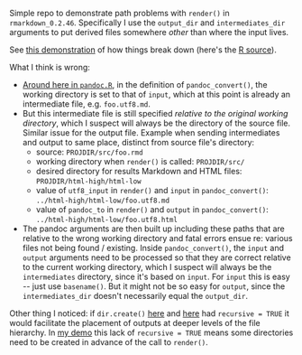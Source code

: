 Simple repo to demonstrate path problems with `render()` in `rmarkdown_0.2.46`. Specifically I use the `output_dir` and `intermediates_dir` arguments to put derived files somewhere *other* than where the input lives.

See [this demonstration](src/demonstration.utf8.md) of how things break down (here's the [R source](src/demonstration.r)).

What I think is wrong:

  * [Around here in `pandoc.R`](https://github.com/rstudio/rmarkdown/blob/master/R/pandoc.R#L55-58), in the definition of `pandoc_convert()`, the working directory is set to that of `input`, which at this point is already an intermediate file, e.g. `foo.utf8.md`.
  * But this intermediate file is still specified *relative to the original working directory*, which I suspect will always be the directory of the source file. Similar issue for the output file. Example when sending intermediates and output to same place, distinct from source file's directory:
    - source: `PROJDIR/src/foo.rmd`
    - working directory when `render()` is called: `PROJDIR/src/`
    - desired directory for results Markdown and HTML files: `PROJDIR/html-high/html-low`
    - value of `utf8_input` in `render()` and `input` in `pandoc_convert()`: `../html-high/html-low/foo.utf8.md`
    - value of `pandoc_to` in `render()` and `output` in `pandoc_convert()`: `../html-high/html-low/foo.utf8.html`
  * The pandoc arguments are then built up including these paths that are relative to the wrong working directory and fatal errors ensue re: various files not being found / existing. Inside `pandoc_convert()`, the `input` and `output` arguments need to be processed so that they are correct relative to the current working directory, which I suspect will always be the `intermediates` directory, since it's based on `input`. For `input` this is easy -- just use `basename()`. But it might not be so easy for `output`, since the `intermediates_dir` doesn't necessarily equal the `output_dir`.

Other thing I noticed: if `dir.create()` [here](https://github.com/rstudio/rmarkdown/blob/master/R/render.R#L65) and [here](https://github.com/rstudio/rmarkdown/blob/master/R/render.R#L153) had `recursive = TRUE` it would facilitate the placement of outputs at deeper levels of the file hierarchy. In [my demo](src/demonstration.r) this lack of `recursive = TRUE` means some directories need to be created in advance of the call to `render()`.
